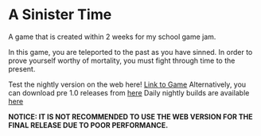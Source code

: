 # A Sinister Time
A game that is created within 2 weeks for my school game jam.

In this game, you are teleported to the past as you have sinned.
In order to prove yourself worthy of mortality, you must fight through time to the present.

Test the nightly version on the web here! [Link to Game](https://sinistertime.sourceforge.io/) 
Alternatively, you can download pre 1.0 releases from [here](https://github.com/sherlockholmestech/Game-Jam-2022/tags) 
Daily nightly builds are available [here](https://sourceforge.net/projects/sinistertime/files/Daily%20Nightly%20Builds/) 

**NOTICE:  IT IS NOT RECOMMENDED TO USE THE WEB VERSION FOR THE FINAL RELEASE DUE TO POOR PERFORMANCE.**
